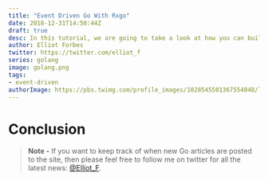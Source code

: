 ```yaml
---
title: "Event Driven Go With Rxgo"
date: 2018-12-31T14:50:44Z
draft: true
desc: In this tutorial, we are going to take a look at how you can build event-driven applications in Go using RxGo.
author: Elliot Forbes
twitter: https://twitter.com/elliot_f
series: golang
image: golang.png
tags:
- event-driven
authorImage: https://pbs.twimg.com/profile_images/1028545501367554048/lzr43cQv_400x400.jpg
---
```



# Conclusion

> **Note -** If you want to keep track of when new Go articles are posted to the site, then please feel free to follow me on twitter for all the latest news: [@Elliot_F](https://twitter.com/elliot_f).
